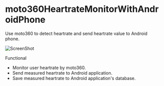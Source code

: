 # moto360HeartrateMonitorWithAndroidPhone
Use moto360 to detect heartrate and send heartrate value to Android phone.

![ScreenShot](https://lh6.googleusercontent.com/c6sxZ3FBFrWePdKiTZsACSC3iwZi7AXO6LPt_sS7r4qNJLtdusKBenvrerX7Imwpiv0-crJMx0oZFc8=w1256-h581)

Functional
- Monitor user heartrate by moto360.
- Send measured heartrate to Android application.
- Save measured heartrate to Android application's database.
